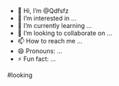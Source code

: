 - 👋 Hi, I’m @Qdfsfz
- 👀 I’m interested in ...
- 🌱 I’m currently learning ...
- 💞️ I’m looking to collaborate on ...
- 📫 How to reach me ...
- 😄 Pronouns: ...
- ⚡ Fun fact: ...

<!---
Qdfsfz/Qdfsfz is a ✨ special ✨ repository because its `README.md` (this file) appears on your GitHub profile.
You can click the Preview link to take a look at your changes.
--->

#looking
